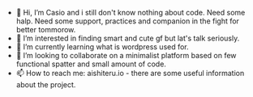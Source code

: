 - 👋 Hi, I’m Casio and i still don't know nothing about code.
Need some halp. Need some support, practices and companion in the fight
for better tommorow.
- 👀 I’m interested in finding smart and cute gf but lat's talk seriously.
- 🌱 I’m currently learning what is wordpress used for. 
- 💞️ I’m looking to collaborate on a minimalist platform based on 
few functional spatter and small amount of code.
- 📫 How to reach me: aishiteru.io - there are some useful information 
about the project.

<!---
Aishiteru.io is a continuation of the work of many 
volunteers from all over the Europe and not only.
next step - world is just the beginning.

---!>
